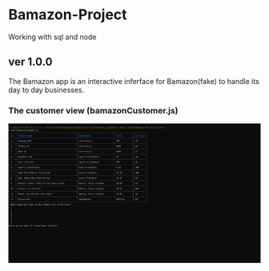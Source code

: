 # Bamazon-Project
Working with sql and node 


## ver 1.0.0 

The Bamazon app is an interactive inferface for Bamazon(fake) to handle its day to day businesses.


### The customer view (bamazonCustomer.js)

![welcoming log](./screenshots/bamazonCustomer_start.png)

